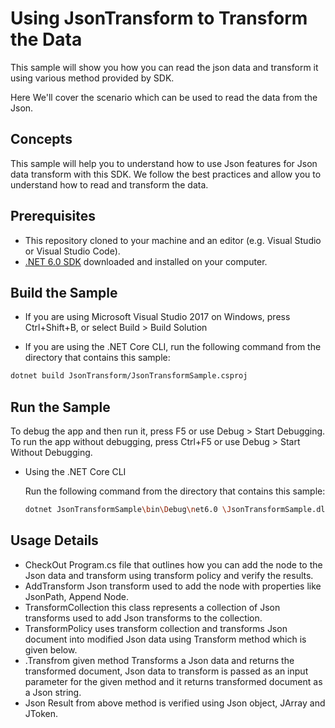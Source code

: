 # Using JsonTransform to Transform the Data
This sample will show you how you can read the json data and transform it using various method provided by SDK.

Here We'll cover the scenario which can be used to read the data from the Json. 

## Concepts
This sample will help you to understand how to use Json features for Json data transform with this SDK. We follow the best practices and allow you to understand how to read and transform the data. 

## Prerequisites

- This repository cloned to your machine and an editor (e.g. Visual Studio or Visual Studio Code).
- [.NET 6.0 SDK](https://dotnet.microsoft.com/download) downloaded and installed on your computer.

## Build the Sample 

- If you are using Microsoft Visual Studio 2017 on Windows, press Ctrl+Shift+B, or select Build > Build Solution 

- If you are using the .NET Core CLI, run the following command from the directory that contains this sample: 

```bash
dotnet build JsonTransform/JsonTransformSample.csproj
```

## Run the Sample 

To debug the app and then run it, press F5 or use Debug > Start Debugging. To run the app without debugging, press Ctrl+F5 or use Debug > Start Without Debugging. 

- Using the .NET Core CLI 

    Run the following command from the directory that contains this sample: 

    ```bash
    dotnet JsonTransformSample\bin\Debug\net6.0 \JsonTransformSample.dll 
    ```

## Usage Details 

- CheckOut  Program.cs file that outlines how you can add the node to the Json data and transform using transform policy and verify the results.
- AddTransform Json transform used to add the node with properties like JsonPath, Append Node. 
- TransformCollection this class represents a collection of Json transforms used to add Json transforms to the collection.  
- TransformPolicy uses transform collection and transforms Json document into modified Json data using Transform method which is given below. 
- .Transfrom given method Transforms a Json data and returns the transformed document, Json data to transform is passed as an input parameter for the given method and it returns transformed document as a Json string.  
- Json Result from above method is verified using Json object, JArray and JToken. 

 